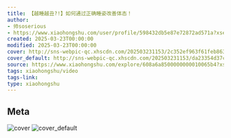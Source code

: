 ```yaml
---
title: 【越睡越丑?!】如何通过正确睡姿改善体态！
author:
- 帅soserious
- https://www.xiaohongshu.com/user/profile/598432db5e87e72872ad571a?xsec_token=undefined
created: 2025-03-23T00:00:00
modified: 2025-03-23T00:00:00
cover: http://sns-webpic-qc.xhscdn.com/202503231153/2c352ef963f61feb86391b99553e3140/spectrum/e157c8539c13f36074d5de86d1dfd90586204733!nc_n_webp_prv_1
cover_default: http://sns-webpic-qc.xhscdn.com/202503231153/da23354d37c7e8c22b3a20a4ce408369/spectrum/e157c8539c13f36074d5de86d1dfd90586204733!nc_n_webp_mw_1
source: https://www.xiaohongshu.com/explore/608a6a8500000000010065b4?xsec_token=ABnnD1VEglmqIO-KYITTMINTL3kxQHKif6l7PbJ6l3ey0=
tags: xiaohongshu/video
tags-link:
type: xiaohongshu
---
```


## Meta

![cover](http://sns-webpic-qc.xhscdn.com/202503231153/2c352ef963f61feb86391b99553e3140/spectrum/e157c8539c13f36074d5de86d1dfd90586204733!nc_n_webp_prv_1)
![cover_default](http://sns-webpic-qc.xhscdn.com/202503231153/da23354d37c7e8c22b3a20a4ce408369/spectrum/e157c8539c13f36074d5de86d1dfd90586204733!nc_n_webp_mw_1)
